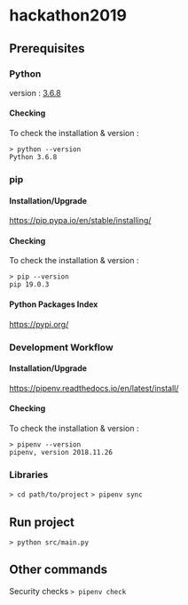 # hackathon2019

## Prerequisites

### Python

version : [3.6.8](https://www.python.org/downloads/release/python-368/)

#### Checking

To check the installation & version :
```
> python --version
Python 3.6.8
```

### pip

#### Installation/Upgrade

https://pip.pypa.io/en/stable/installing/

#### Checking

To check the installation & version :
```
> pip --version
pip 19.0.3
```

#### Python Packages Index

https://pypi.org/

### Development Workflow

#### Installation/Upgrade

https://pipenv.readthedocs.io/en/latest/install/

#### Checking

To check the installation & version :
```
> pipenv --version
pipenv, version 2018.11.26
```

### Libraries

`> cd path/to/project`
`> pipenv sync`

## Run project

`> python src/main.py`

## Other commands

Security checks
`> pipenv check`